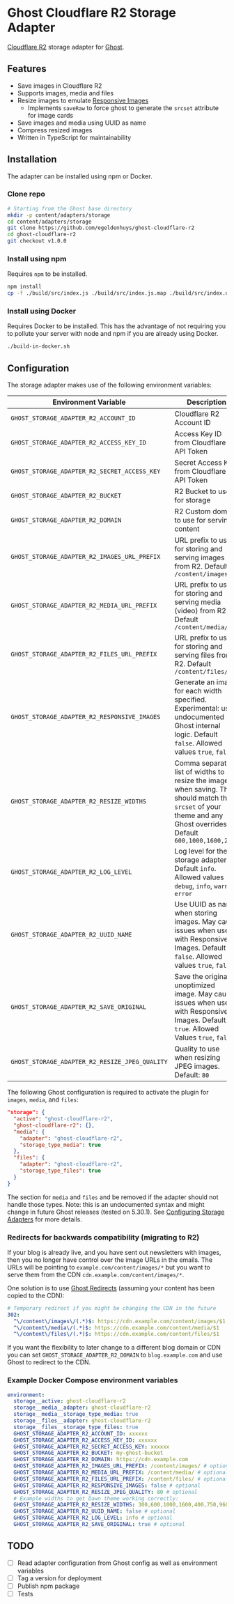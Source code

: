 # Ghost Cloudflare R2 Storage Adapter
[Cloudflare R2](https://www.cloudflare.com/products/r2/) storage adapter for [Ghost](https://github.com/TryGhost/Ghost).

## Features
- Save images in Cloudflare R2
- Supports images, media and files
- Resize images to emulate [Responsive Images](https://ghost.org/docs/themes/assets/)
  - Implements `saveRaw` to force ghost to generate the `srcset` attribute for image cards
- Save images and media using UUID as name
- Compress resized images
- Written in TypeScript for maintainability

## Installation
The adapter can be installed using npm or Docker.

### Clone repo
```bash
# Starting from the Ghost base directory
mkdir -p content/adapters/storage
cd content/adapters/storage
git clone https://github.com/egeldenhuys/ghost-cloudflare-r2
cd ghost-cloudflare-r2
git checkout v1.0.0
```

### Install using npm
Requires `npm` to be installed.

```bash
npm install
cp -f ./build/src/index.js ./build/src/index.js.map ./build/src/index.d.ts .
```

### Install using Docker
Requires Docker to be installed. This has the advantage of not requiring you to pollute your server with node and npm if you are already using Docker.

```bash
./build-in-docker.sh
```

## Configuration
The storage adapter makes use of the following environment variables:

| Environment Variable                            | Description                                                                                                                                                        |
|-------------------------------------------------|--------------------------------------------------------------------------------------------------------------------------------------------------------------------|
| `GHOST_STORAGE_ADAPTER_R2_ACCOUNT_ID`           | Cloudflare R2 Account ID                                                                                                                                           |
| `GHOST_STORAGE_ADAPTER_R2_ACCESS_KEY_ID`        | Access Key ID from Cloudflare R2 API Token                                                                                                                         |
| `GHOST_STORAGE_ADAPTER_R2_SECRET_ACCESS_KEY`    | Secret Access Key from Cloudflare R2 API Token                                                                                                                     |
| `GHOST_STORAGE_ADAPTER_R2_BUCKET`               | R2 Bucket to use for storage                                                                                                                                       |
| `GHOST_STORAGE_ADAPTER_R2_DOMAIN`               | R2 Custom domain to use for serving content                                                                                                                        |
| `GHOST_STORAGE_ADAPTER_R2_IMAGES_URL_PREFIX`    | URL prefix to use for storing and serving images from R2. Default `/content/images/`                                                                               |
| `GHOST_STORAGE_ADAPTER_R2_MEDIA_URL_PREFIX`     | URL prefix to use for storing and serving media (video) from R2. Default `/content/media/`                                                                         |
| `GHOST_STORAGE_ADAPTER_R2_FILES_URL_PREFIX`     | URL prefix to use for storing and serving files from R2. Default `/content/files/`                                                                                 |
| `GHOST_STORAGE_ADAPTER_R2_RESPONSIVE_IMAGES`    | Generate an image for each width specified. Experimental: uses undocumented Ghost internal logic. Default `false`. Allowed values `true`, `false`                  |
| `GHOST_STORAGE_ADAPTER_R2_RESIZE_WIDTHS`        | Comma separated list of widths to resize the image when saving. This should match the `srcset` of your theme and any Ghost overrides. Default `600,1000,1600,2400` |
| `GHOST_STORAGE_ADAPTER_R2_LOG_LEVEL`            | Log level for the storage adapter. Default `info`. Allowed values `debug`, `info`, `warn`, `error`                                                                 |
| `GHOST_STORAGE_ADAPTER_R2_UUID_NAME`            | Use UUID as name when storing images. May cause issues when used with Responsive Images. Default `false`. Allowed values `true`, `false`                           |
| `GHOST_STORAGE_ADAPTER_R2_SAVE_ORIGINAL`        | Save the original unoptimized image. May cause issues when used with Responsive Images. Default `true`. Allowed Values `true`, `false`                             |
| `GHOST_STORAGE_ADAPTER_R2_RESIZE_JPEG_QUALITY`  | Quality to use when resizing JPEG images. Default: `80`                                                                                                            |

The following Ghost configuration is required to activate the plugin for `images`, `media`, and `files`:
```json
"storage": {
  "active": "ghost-cloudflare-r2",
  "ghost-cloudflare-r2": {},
  "media": {
    "adapter": "ghost-cloudflare-r2",
    "storage_type_media": true
  },
  "files": {
    "adapter": "ghost-cloudflare-r2",
    "storage_type_files": true
  }
}
```

The section for `media` and `files` and be removed if the adapter should not handle those types.
Note: this is an undocumented syntax and might change in future Ghost releases (tested on 5.30.1).
See [Configuring Storage Adapters](https://ghost.org/docs/config/#storage-adapters) for more details.

### Redirects for backwards compatibility (migrating to R2)
If your blog is already live, and you have sent out newsletters with images, then you no longer have control over the image URLs in the emails.
The URLs will be pointing to `example.com/content/images/*` but you want to serve them from the CDN `cdn.example.com/content/images/*`.

One solution is to use [Ghost Redirects](https://ghost.org/tutorials/implementing-redirects/) (assuming your content has been copied to the CDN):
```yaml
# Temporary redirect if you might be changing the CDN in the future
302:
  ^\/content\/images\/(.*)$: https://cdn.example.com/content/images/$1
  ^\/content\/media\/(.*)$: https://cdn.example.com/content/media/$1
  ^\/content\/files\/(.*)$: https://cdn.example.com/content/files/$1
```

If you want the flexibility to later change to a different blog domain or CDN you can set
`GHOST_STORAGE_ADAPTER_R2_DOMAIN` to `blog.example.com` and use Ghost to redirect to the CDN.

### Example Docker Compose environment variables
```yaml
environment:
  storage__active: ghost-cloudflare-r2
  storage__media__adapter: ghost-cloudflare-r2
  storage__media__storage_type_media: true
  storage__files__adapter: ghost-cloudflare-r2
  storage__files__storage_type_files: true
  GHOST_STORAGE_ADAPTER_R2_ACCOUNT_ID: xxxxxx
  GHOST_STORAGE_ADAPTER_R2_ACCESS_KEY_ID: xxxxxx
  GHOST_STORAGE_ADAPTER_R2_SECRET_ACCESS_KEY: xxxxxx
  GHOST_STORAGE_ADAPTER_R2_BUCKET: my-ghost-bucket
  GHOST_STORAGE_ADAPTER_R2_DOMAIN: https://cdn.example.com
  GHOST_STORAGE_ADAPTER_R2_IMAGES_URL_PREFIX: /content/images/ # optional
  GHOST_STORAGE_ADAPTER_R2_MEDIA_URL_PREFIX: /content/media/ # optional
  GHOST_STORAGE_ADAPTER_R2_FILES_URL_PREFIX: /content/files/ # optional
  GHOST_STORAGE_ADAPTER_R2_RESPONSIVE_IMAGES: false # optional
  GHOST_STORAGE_ADAPTER_R2_RESIZE_JPEG_QUALITY: 80 # optional
  # Example widths to get Dawn theme working correctly:
  GHOST_STORAGE_ADAPTER_R2_RESIZE_WIDTHS: 300,600,1000,1600,400,750,960,1140,1200 # optional.
  GHOST_STORAGE_ADAPTER_R2_UUID_NAME: false # optional
  GHOST_STORAGE_ADAPTER_R2_LOG_LEVEL: info # optional
  GHOST_STORAGE_ADAPTER_R2_SAVE_ORIGINAL: true # optional
```

## TODO
- [ ] Read adapter configuration from Ghost config as well as environment variables
- [ ] Tag a version for deployment
- [ ] Publish npm package
- [ ] Tests
